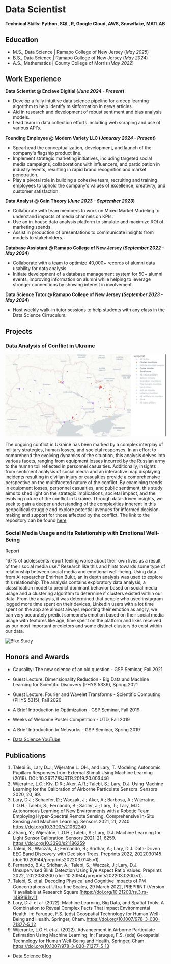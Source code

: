 # Data Scientist

#### Technical Skills: Python, SQL, R, Google Cloud, AWS, Snowflake, MATLAB

## Education						       		
- M.S., Data Science	| Ramapo College of New Jersey (_May 2025_)	 			        		
- B.S., Data Science | Ramapo College of New Jersey (_May 2024_)
- A.S., Mathematics | County College of Morris (_May 2022_)

## Work Experience
**Data Scientist @ Enclave Digitial (_June 2024 - Present_)**
- Develop a fully intuitive data science pipeline for a deep learning algorithm to help identify misinformation in news articles.
- Aid in research and development of robust sentiment and bias analysis models.
- Lead team in data collection efforts including web scraping and use of various API’s.

**Founding Employee @ Modern Variety LLC (_Janurary 2024 - Present_)**
- Spearhead the conceptualization, development, and launch of the company's flagship product line.
- Implement strategic marketing initiatives, including targeted social media campaigns, collaborations with influencers, and participation in industry events, resulting in rapid brand recognition and market penetration.
- Play a pivotal role in building a cohesive team, recruiting and training employees to uphold the company's values of excellence, creativity, and customer satisfaction.

**Data Analyst @ Gain Theory (_June 2023 - September 2023_)**
- Collaborate with team members to work on Mixed Market Modeling to understand impacts of media channels on KPIs.
- Use an in-house data analysis platform to simulate and maximize ROI of marketing spends.
- Assist in production of presentations to communicate insights from models to stakeholders.

**Database Assistant @ Ramapo College of New Jersey (_September 2022 - May 2024_)**
- Collaborate with a team to optimize 40,000+ records of alumni data usability for data analysis.
- Initiate development of a database management system for 50+ alumni events, improving information on alumni while helping to leverage stronger connections by showing interest in involvement.

**Data Science Tutor @ Ramapo College of New Jersey (_September 2023 - May 2024_)**
- Host weekly walk-in tutor sessions to help students with any class in the Data Science Cirruculum.

## Projects
### Data Analysis of Conflict in Ukraine
![Publication](/asset/ukraine.JPG)

The ongoing conflict in Ukraine has been marked by a complex interplay of military strategies, human losses, and societal responses. In an effort to comprehend the evolving dynamics of the situation, this analysis delves into various facets, ranging from equipment losses incurred by the Russian army to the human toll reflected in personnel casualties. Additionally, insights from sentiment analysis of social media and an interactive map displaying incidents resulting in civilian injury or casualties provide a comprehensive perspective on the multifaceted nature of the conflict. By examining trends in equipment losses, personnel casualties, and public sentiment, this study aims to shed light on the strategic implications, societal impact, and the evolving nature of the conflict in Ukraine. Through data-driven insights, we seek to gain a deeper understanding of the complexities inherent in this geopolitical struggle and explore potential avenues for informed decision-making and support for those affected by the conflict. The link to the repository can be found [here](https://github.com/MaxB5282/Ukraine-Conflict-Data-Analaysis)

### Social Media Usage and its Relationship with Emotional Well-Being
[Report](/asset/ReportML.docx.pdf)

“67% of adolescents report feeling worse about their own lives as a result of their social media use.” Research like this and hints towards some type of relationship between social media and emotional well-being. Using data from AI researcher Emirhan Bulut, an in depth analysis was used to explore this relationship. The analysis contains exploratory data analysis, a classification model to predict dominant behavior based on social media usage and a clustering algorithm to determine if clusters existed within our data. From the analysis, it was determined that people who used instagram logged more time spent on their devices, LinkedIn users with a lot time spent on the app are almost always reporting their emotion as angry, we can very accurately predict someone’s emotion based on their social media usage with features like age, time spent on the platform and likes received as our most important predictors and some distinct clusters do exist within our data.

![Bike Study](/assets/img/bike_study.jpeg)

## Honors and Awards
- Causality: The new science of an old question - GSP Seminar, Fall 2021
- Guest Lecture: Dimensionality Reduction - Big Data and Machine Learning for Scientific Discovery (PHYS 5336), Spring 2021
- Guest Lecture: Fourier and Wavelet Transforms - Scientific Computing (PHYS 5315), Fall 2020
- A Brief Introduction to Optimization - GSP Seminar, Fall 2019
- Weeks of Welcome Poster Competition - UTD, Fall 2019
- A Brief Introduction to Networks - GSP Seminar, Spring 2019

- [Data Science YouTube](https://www.youtube.com/channel/UCa9gErQ9AE5jT2DZLjXBIdA)

## Publications
1. Talebi S., Lary D.J., Wijeratne L. OH., and Lary, T. Modeling Autonomic Pupillary Responses from External Stimuli Using Machine Learning (2019). DOI: 10.26717/BJSTR.2019.20.003446
2. Wijeratne, L.O.; Kiv, D.R.; Aker, A.R.; Talebi, S.; Lary, D.J. Using Machine Learning for the Calibration of Airborne Particulate Sensors. Sensors 2020, 20, 99.
3. Lary, D.J.; Schaefer, D.; Waczak, J.; Aker, A.; Barbosa, A.; Wijeratne, L.O.H.; Talebi, S.; Fernando, B.; Sadler, J.; Lary, T.; Lary, M.D. Autonomous Learning of New Environments with a Robotic Team Employing Hyper-Spectral Remote Sensing, Comprehensive In-Situ Sensing and Machine Learning. Sensors 2021, 21, 2240. https://doi.org/10.3390/s21062240
4. Zhang, Y.; Wijeratne, L.O.H.; Talebi, S.; Lary, D.J. Machine Learning for Light Sensor Calibration. Sensors 2021, 21, 6259. https://doi.org/10.3390/s21186259
5. Talebi, S.; Waczak, J.; Fernando, B.; Sridhar, A.; Lary, D.J. Data-Driven EEG Band Discovery with Decision Trees. Preprints 2022, 2022030145 (doi: 10.20944/preprints202203.0145.v1).
6. Fernando, B.A.; Sridhar, A.; Talebi, S.; Waczak, J.; Lary, D.J. Unsupervised Blink Detection Using Eye Aspect Ratio Values. Preprints 2022, 2022030200 (doi: 10.20944/preprints202203.0200.v1).
7. Talebi, S. et al. Decoding Physical and Cognitive Impacts of PM Concentrations at Ultra-fine Scales, 29 March 2022, PREPRINT (Version 1) available at Research Square [https://doi.org/10.21203/rs.3.rs-1499191/v1]
8. Lary, D.J. et al. (2022). Machine Learning, Big Data, and Spatial Tools: A Combination to Reveal Complex Facts That Impact Environmental Health. In: Faruque, F.S. (eds) Geospatial Technology for Human Well-Being and Health. Springer, Cham. https://doi.org/10.1007/978-3-030-71377-5_12
9. Wijerante, L.O.H. et al. (2022). Advancement in Airborne Particulate Estimation Using Machine Learning. In: Faruque, F.S. (eds) Geospatial Technology for Human Well-Being and Health. Springer, Cham. https://doi.org/10.1007/978-3-030-71377-5_13

- [Data Science Blog](https://medium.com/@shawhin)
